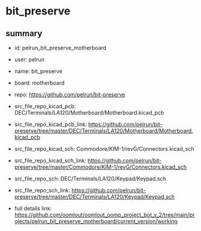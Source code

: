 # bit_preserve
 
## summary 
* id: pelrun_bit_preserve_motherboard
* user: pelrun
* name: bit_preserve
* board: motherboard
* repo: https://github.com/pelrun/bit-preserve
* src_file_repo_kicad_pcb: DEC/Terminals/LA120/Motherboard/Motherboard.kicad_pcb
* src_file_repo_kicad_pcb_link: https://github.com/pelrun/bit-preserve/tree/master/DEC/Terminals/LA120/Motherboard/Motherboard.kicad_pcb
* src_file_repo_kicad_sch: Commodore/KIM-1/revG/Connectors.kicad_sch
* src_file_repo_kicad_sch_link: https://github.com/pelrun/bit-preserve/tree/master/Commodore/KIM-1/revG/Connectors.kicad_sch

* src_file_repo_sch: DEC/Terminals/LA120/Keypad/Keypad.sch
* src_file_repo_sch_link: https://github.com/pelrun/bit-preserve/tree/master/DEC/Terminals/LA120/Keypad/Keypad.sch
* full details link: https://github.com/oomlout/oomlout_oomp_project_bot_v_2/tree/main/projects/pelrun_bit_preserve_motherboard/current_version/working  







